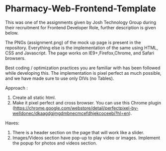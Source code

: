 # Pharmacy-Web-Frontend-Template
This was one of the assignments given by Josh Technology Group during their recruitment for Frontend Developer Role, further description is given below.

The PNGs (assignment.png) of the mock up page is present in the repository. Everything else is the  implementation of the same using HTML, CSS and Javascript. The page works on IE9+,Firefox,Chrome, and Safari browsers.

Best coding / optimization practices you are familiar with has been followed while developing this. The implementation is pixel perfect as much possible, and we have made sure to use only DIVs (no Tables).

Approach :
1. Create all static html.
2. Make it pixel perfect and cross browser. You can use this Chrome plugin (https://chrome.google.com/webstore/detail/perfectpixel-by-welldonec/dkaagdgjmgdmbnecmcefdhjekcoceebi?hl=en).

Haves:
1. There is a header section on the page that will work like a slider.
2. Images/Videos section have pop-up to play video or images. Implement the popup for photos and videos section. 
